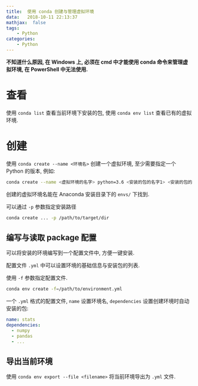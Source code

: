 ```yaml
---
title:  使用 conda 创建与管理虚拟环境
data:   2018-10-11 22:13:37
mathjax:  false
tags:
    - Python
categories:
    - Python
---
```


**不知道什么原因, 在 Windows 上, 必须在 cmd 中才能使用 conda 命令来管理虚拟环境, 在 PowerShell 中无法使用.**

<!--more-->

# 查看

使用 `conda list` 查看当前环境下安装的包, 使用 `conda env list` 查看已有的虚拟环境.

# 创建

使用 `conda create --name <环境名>` 创建一个虚拟环境, 至少需要指定一个 Python 的版本, 例如:

```sh
conda create --name <虚拟环境的名字> python=3.6 <安装的包的名字1> <安装的包的名字2> ...
```

创建的虚拟环境名能在 Anaconda 安装目录下的 `envs/` 下找到.

可以通过 `-p` 参数指定安装路径

```sh
conda create ... -p /path/to/target/dir
```

## 编写与读取 package 配置

可以将安装的环境编写到一个配置文件中, 方便一键安装.

配置文件 `.yml` 中可以设置环境的基础信息与安装包的列表.

使用 `-f` 参数指定配置文件.

```sh
conda env create -f=/path/to/environment.yml
```

一个 `.yml` 格式的配置文件, `name` 设置环境名, `dependencies` 设置创建环境时自动安装的包:

```yml
name: stats
dependencies:
  - numpy
  - pandas
  - ...
```

## 导出当前环境

使用 `conda env export --file <filename>` 将当前环境导出为 `.yml` 文件.
